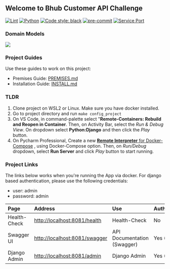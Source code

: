 ## Welcome to Bhub Customer API Challenge

[![Lint](https://github.com/chrismaille/bhub_challenge/workflows/pull_request/badge.svg)](https://github.com/chrismaille/bhub_challenge/actions)
[![Python](https://img.shields.io/badge/python-3.10-green)](https://www.python.org)
[![Code style: black](https://img.shields.io/badge/code%20style-black-000000.svg)](https://github.com/psf/black)
[![pre-commit](https://img.shields.io/badge/pre--commit-enabled-brightgreen?logo=pre-commit&logoColor=white)](https://github.com/pre-commit/pre-commit)
[![Service Port](https://img.shields.io/badge/Port-8081-yellow)]()

### Domain Models

[![](https://mermaid.ink/img/pako:eNrVVlFv2jAQ_itWnml_AG9A0g1BoYJ00iSk6LCv4JHYme1Mywj_fXZICjFk0t5aS1Gc7_vOPt-d7RwDKhkGwwBVyGGnINsIYtvkdR0vn6MVOVUPD9Xx_TsZheEqWq_JkOxBe9rK104my9dFfE_7Ps6penysKnIZlsosTzFDYW5MmuEak_FoMfuXnhzP364VBWeEFtrIDFVi-y-zC6mNIgZ-W7iLvXGlTSIgwy6ewg2MosjIDgVDRTbB82geDchTdH4v46_RahNcxKAUlCRHpaWANMmVFLLI9EXAwCBRuON2NjBcisQhVzxSnkHq3ikoZAkXNgqel5gBT7sQxdROt5fC91wbMIW2no8m8fSb9Xk8X05mUTggYTSP4ii8dt-NtE0lPSQKwS6h67fhGZ5p6xcYcoel1s7U7B2yyFk_yTBFn3TutEbbsou3-mv8h3WZ5FCmEphdcbxHIhXfcZsKG_OfBWrjJoR2yaeewu2tLmBModZ-ld2U4JNPXhlec3WGWs6UOVqvx9P5fLr4UufHJmz13U9Qq7_sjg-XiK2UKQFq-C_siXSz3_sjTakshPn_SG9BHHyiLmuHbxUIur9DNNN9mkD2VWpPgbrh7YPoucLcMcSph1JuSt-2c0jVIhcv5en-8Dxxl86niWN90Rx7SujlXgl1l-fg7nXxwRfctmAQ2B1k7xFmfxDqAGwCs7enySYY2i4DdXDnzsnqztNGjBupguEbpBoHARRGrktBg6FRBbai5j-jUZ3-Ak9Bm0A)](https://mermaid.live/edit#pako:eNrVVlFv2jAQ_itWnml_AG9A0g1BoYJ00iSk6LCv4JHYme1Mywj_fXZICjFk0t5aS1Gc7_vOPt-d7RwDKhkGwwBVyGGnINsIYtvkdR0vn6MVOVUPD9Xx_TsZheEqWq_JkOxBe9rK104my9dFfE_7Ps6penysKnIZlsosTzFDYW5MmuEak_FoMfuXnhzP364VBWeEFtrIDFVi-y-zC6mNIgZ-W7iLvXGlTSIgwy6ewg2MosjIDgVDRTbB82geDchTdH4v46_RahNcxKAUlCRHpaWANMmVFLLI9EXAwCBRuON2NjBcisQhVzxSnkHq3ikoZAkXNgqel5gBT7sQxdROt5fC91wbMIW2no8m8fSb9Xk8X05mUTggYTSP4ii8dt-NtE0lPSQKwS6h67fhGZ5p6xcYcoel1s7U7B2yyFk_yTBFn3TutEbbsou3-mv8h3WZ5FCmEphdcbxHIhXfcZsKG_OfBWrjJoR2yaeewu2tLmBModZ-ld2U4JNPXhlec3WGWs6UOVqvx9P5fLr4UufHJmz13U9Qq7_sjg-XiK2UKQFq-C_siXSz3_sjTakshPn_SG9BHHyiLmuHbxUIur9DNNN9mkD2VWpPgbrh7YPoucLcMcSph1JuSt-2c0jVIhcv5en-8Dxxl86niWN90Rx7SujlXgl1l-fg7nXxwRfctmAQ2B1k7xFmfxDqAGwCs7enySYY2i4DdXDnzsnqztNGjBupguEbpBoHARRGrktBg6FRBbai5j-jUZ3-Ak9Bm0A)

### Project Guides

Use these guides to work on this project:

* Premises Guide: [PREMISES.md](docs/PREMISES.md)
* Installation Guide: [INSTALL.md](docs/INSTALL.md)

### TLDR
1. Clone project on WSL2 or Linux. Make sure you have docker installed.
2. Go to project directory and run `make config_project`
3. On VS Code, in command-palette select "**Remote-Containers: Rebuild and Reopen in
   Container**. Then, on Activity Bar, select the *Run & Debug View*. On dropdown select
   **Python:Django** and then click the _Play_ button.
4. On Pycharm Professional, Create a new
   [**Remote Interpreter** for Docker-Compose](https://www.jetbrains.com/help/pycharm/using-docker-as-a-remote-interpreter.html)
   , using Docker-Compose option. Then, on *Run/Debug* dropdown, select **Run Server** and click _Play_ button to start running.

### Project Links

The links below works when you're running the App via docker. For django based authentication, please use the
following credentials:

* user: admin
* password: admin

| Page         | Address                                                        | Use                         | Authenticated |
|:-------------|:---------------------------------------------------------------|:----------------------------|:--------------|
| Health-Check | [http://localhost:8081/health](http://localhost:8081/health)   | Health-Check                | No            |
| Swagger UI   | [http://localhost:8081/swagger](http://localhost:8081/swagger) | API Documentation (Swagger) | Yes (Django)  |
| Django Admin | [http://localhost:8081/admin](http://localhost:8081/admin)     | Django Admin                | Yes (Django)  |
